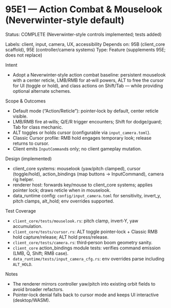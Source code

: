 # 95E1 — Action Combat & Mouselook (Neverwinter‑style default)

Status: COMPLETE (Neverwinter-style controls implemented; tests added)

Labels: client, input, camera, UX, accessibility
Depends on: 95B (client_core scaffold), 95E (controller/camera systems)
Type: Feature (supplements 95E; does not replace)

Intent
- Adopt a Neverwinter‑style action combat baseline: persistent mouselook with a center reticle, LMB/RMB for at‑will powers, ALT to free the cursor for UI (toggle or hold), and class actions on Shift/Tab — while providing optional alternate schemes.

Scope & Outcomes
- Default mode (“Action/Reticle”): pointer‑lock by default, center reticle visible.
- LMB/RMB fire at‑wills; Q/E/R trigger encounters; Shift for dodge/guard; Tab for class mechanic.
- ALT toggles or holds cursor (configurable via `input_camera.toml`).
- Classic Cursor profile: RMB hold engages temporary look; release returns to cursor.
- Client emits `InputCommand`s only; no client gameplay mutation.

Design (implemented)
- client_core systems: mouselook (yaw/pitch clamped), cursor (toggle/hold), action_bindings (map buttons → InputCommand), camera rig helper.
- renderer host: forwards key/mouse to client_core systems; applies pointer lock; draws reticle when in mouselook.
- data_runtime config: `config/input_camera.toml` for sensitivity, invert_y, pitch clamps, alt_hold; env overrides supported.

Test Coverage
- `client_core/tests/mouselook.rs`: pitch clamp, invert‑Y, yaw accumulation.
- `client_core/tests/cursor.rs`: ALT toggle pointer‑lock + Classic RMB hold capture/release; ALT hold press/release.
- `client_core/tests/camera.rs`: third‑person boom geometry sanity.
- `client_core` action_bindings module tests: verifies command emission (LMB, Q, Shift; RMB case).
- `data_runtime/tests/input_camera_cfg.rs`: env overrides parse including `ALT_HOLD`.

Notes
- The renderer mirrors controller yaw/pitch into existing orbit fields to avoid broader refactors.
- Pointer‑lock denial falls back to cursor mode and keeps UI interactive (desktop/WASM).

